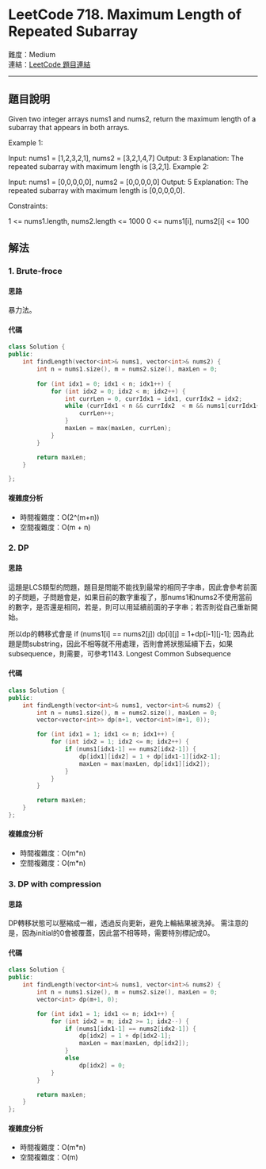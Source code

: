 # LeetCode 718. Maximum Length of Repeated Subarray

難度：Medium  
連結：[LeetCode 題目連結](https://leetcode.com/problems/maximum-length-of-repeated-subarray/description/)

---

## 題目說明
    
Given two integer arrays nums1 and nums2, return the maximum length of a subarray that appears in both arrays.

 

Example 1:

Input: nums1 = [1,2,3,2,1], nums2 = [3,2,1,4,7]
Output: 3
Explanation: The repeated subarray with maximum length is [3,2,1].
Example 2:

Input: nums1 = [0,0,0,0,0], nums2 = [0,0,0,0,0]
Output: 5
Explanation: The repeated subarray with maximum length is [0,0,0,0,0].
 

Constraints:

1 <= nums1.length, nums2.length <= 1000
0 <= nums1[i], nums2[i] <= 100

## 解法
### 1. Brute-froce
#### 思路

暴力法。

#### 代碼
```c++
class Solution {
public:
    int findLength(vector<int>& nums1, vector<int>& nums2) {
        int n = nums1.size(), m = nums2.size(), maxLen = 0;
        
        for (int idx1 = 0; idx1 < n; idx1++) {
            for (int idx2 = 0; idx2 < m; idx2++) {
                int currLen = 0, currIdx1 = idx1, currIdx2 = idx2;
                while (currIdx1 < n && currIdx2  < m && nums1[currIdx1++] == nums2[currIdx2++]) {
                    currLen++;
                }
                maxLen = max(maxLen, currLen);
            }
        }

        return maxLen;
    }

};
```

#### 複雜度分析

- 時間複雜度：O(2^(m+n))
- 空間複雜度：O(m + n)

### 2. DP
#### 思路

這題是LCS類型的問題，題目是問能不能找到最常的相同子字串，因此會參考前面的子問題，子問題會是，如果目前的數字重複了，那nums1和nums2不使用當前的數字，是否還是相同，若是，則可以用延續前面的子字串；若否則從自己重新開始。

所以dp的轉移式會是
    if (nums1[i] == nums2[j])
        dp[i][j] = 1+dp[i-1][j-1];
因為此題是問substring，因此不相等就不用處理，否則會將狀態延續下去，如果subsequence，則需要，可參考1143. Longest Common Subsequence

#### 代碼
```c++
class Solution {
public:
    int findLength(vector<int>& nums1, vector<int>& nums2) {
        int n = nums1.size(), m = nums2.size(), maxLen = 0;
        vector<vector<int>> dp(n+1, vector<int>(m+1, 0));

        for (int idx1 = 1; idx1 <= n; idx1++) {
            for (int idx2 = 1; idx2 <= m; idx2++) {
                if (nums1[idx1-1] == nums2[idx2-1]) {
                    dp[idx1][idx2] = 1 + dp[idx1-1][idx2-1];
                    maxLen = max(maxLen, dp[idx1][idx2]);
                }
            }
        }

        return maxLen;
    }
};
```

#### 複雜度分析

- 時間複雜度：O(m*n)
- 空間複雜度：O(m*n)

### 3. DP with compression
#### 思路

DP轉移狀態可以壓縮成一維，透過反向更新，避免上輪結果被洗掉。
需注意的是，因為initial的0會被覆蓋，因此當不相等時，需要特別標記成0。
   
#### 代碼
```c++
class Solution {
public:
    int findLength(vector<int>& nums1, vector<int>& nums2) {
        int n = nums1.size(), m = nums2.size(), maxLen = 0;
        vector<int> dp(m+1, 0);

        for (int idx1 = 1; idx1 <= n; idx1++) {
            for (int idx2 = m; idx2 >= 1; idx2--) {
                if (nums1[idx1-1] == nums2[idx2-1]) {
                    dp[idx2] = 1 + dp[idx2-1];
                    maxLen = max(maxLen, dp[idx2]);
                }
                else
                    dp[idx2] = 0;
            }
        }

        return maxLen;
    }
};
```

#### 複雜度分析

- 時間複雜度：O(m*n)
- 空間複雜度：O(m)
